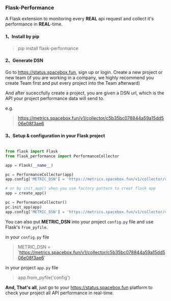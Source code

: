 ### Flask-Performance

A Flask extension to monitoring every **REAL** api request and collect it's performance in **REAL**-time.


#### 1、Install by pip

> pip install flask-performance

#### 2、Generate DSN

Go to https://status.spacebox.fun, sign up  or login. Create a new project or new team (if you are working in a company, we highly recommend you create Team first and put every project into the Team afterward)

And after suceccfully create a project, you are given a DSN url, which is the API your project performance data will send to.

e.g.

> https://metrics.spacebox.fun/v1/collector/c5b35bc078844a59a15dd506e08f3ae6


#### 3、Setup & configuration in your Flask project

```python

from flask import Flask
from flask_performance import PerformanceCollector

app = Flask(__name__)

pc = PerformanceCollector(app)
app.config['METRIC_DSN'] = 'https://metrics.spacebox.fun/v1/collector/c5b35bc078844a59a15dd506e08f3ae6'

# or by init_app() when you use factory pattern to creat flask app
app = create_app()

pc = PerformanceCollector()
pc.init_app(app)
app.config['METRIC_DSN'] = 'https://metrics.spacebox.fun/v1/collector/c5b35bc078844a59a15dd506e08f3ae6'

```

You can also put **METRIC_DSN** into your project `config.py` file and use Flask's `from_pyfile`.


in your `config.py` file

> METRIC_DSN = 'https://metrics.spacebox.fun/v1/collector/c5b35bc078844a59a15dd506e08f3ae6'

in your project `app.py` file

> app.from_pyfile('config')


**And, That's all**, just go to your https://status.spacebox.fun platform to check your project all API performance in real-time.